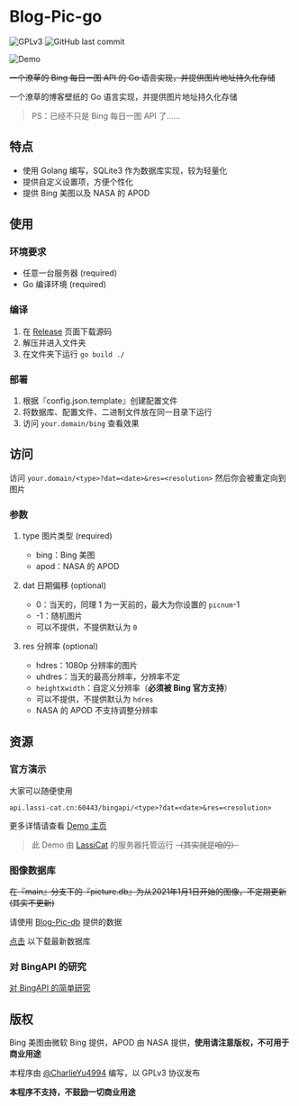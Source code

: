 # Blog-Pic-go
![GPLv3](https://img.shields.io/github/license/CharlieYu4994/Blog-Pic-go) ![GitHub last commit](https://img.shields.io/github/last-commit/CharlieYu4994/Blog-Pic-go)

![Demo](https://api.lassi-cat.cn:60443/randpic/)

~~一个潦草的 Bing 每日一图 API 的 Go 语言实现，并提供图片地址持久化存储~~

一个潦草的博客壁纸的 Go 语言实现，并提供图片地址持久化存储

> PS：已经不只是 Bing 每日一图 API 了……


## 特点
+ 使用 Golang 编写，SQLite3 作为数据库实现，较为轻量化
+ 提供自定义设置项，方便个性化
+ 提供 Bing 美图以及 NASA 的 APOD


## 使用

### 环境要求
+ 任意一台服务器 (required)
+ Go 编译环境 (required)

### 编译
1. 在 [Release](https://github.com/CharlieYu4994/Blog-Pic-go/releases) 页面下载源码
2. 解压并进入文件夹
3. 在文件夹下运行 `go build ./`

### 部署
1. 根据『config.json.template』创建配置文件
2. 将数据库、配置文件、二进制文件放在同一目录下运行
3. 访问 `your.domain/bing` 查看效果


## 访问
访问 `your.domain/<type>?dat=<date>&res=<resolution>` 然后你会被重定向到图片

### 参数
1. type 图片类型 (required)
   + bing：Bing 美图
   + apod：NASA 的 APOD

1. dat 日期偏移 (optional)
   + 0：当天的，同理 1 为一天前的，最大为你设置的 `picnum`-1
   + -1：随机图片
   + 可以不提供，不提供默认为 `0`

2. res 分辨率 (optional)
   + hdres：1080p 分辨率的图片
   + uhdres：当天的最高分辨率，分辨率不定
   + `height`x`width`：自定义分辨率（**必须被 Bing 官方支持**）
   + 可以不提供，不提供默认为 `hdres`
   + NASA 的 APOD 不支持调整分辨率


## 资源

### 官方演示
大家可以随便使用
```
api.lassi-cat.cn:60443/bingapi/<type>?dat=<date>&res=<resolution>
```
更多详情请查看 [Demo 主页](https://bing.charlie.moe)
> 此 Demo 由 [LassiCat](https://github.com/LassiCat) 的服务器托管运行 ~~（其实就是咱的）~~

### 图像数据库
~~在『main』分支下的『picture.db』为从2021年1月1日开始的图像，不定期更新 (其实不更新)~~

请使用 [Blog-Pic-db](https://github.com/CharlieYu4994/Blog-Pic-db) 提供的数据

[点击](https://github.com/CharlieYu4994/Blog-Pic-db/releases/latest/download/picture.db) 以下载最新数据库

### 对 BingAPI 的研究
[对 BingAPI 的简单研究](https://blog.charlie.moe/post/BingAPI-00/)


## 版权
Bing 美图由微软 Bing 提供，APOD 由 NASA 提供，**使用请注意版权，不可用于商业用途**

本程序由 [@CharlieYu4994](https://blog.charlie.moe/) 编写，以 GPLv3 协议发布

**本程序不支持，不鼓励一切商业用途**



